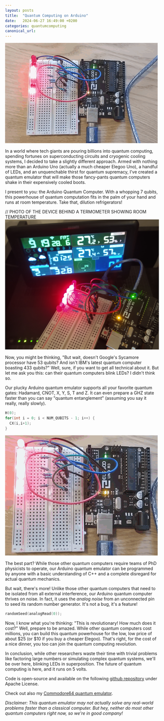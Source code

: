 ```yaml
---
layout: posts
title:  "Quantum Computing on Arduino"
date:   2024-06-27 16:49:00 +0200
categories: quantumcomputing
canonical_url: 
---
```


![Arduino QC running random circuit](/assets/2024-06-28-arduino_quantum/blinking.gif)

In a world where tech giants are pouring billions into quantum computing, spending fortunes on superconducting circuits and cryogenic cooling systems, I decided to take a slightly different approach. Armed with nothing more than an Arduino Uno (actually a much cheaper Elegoo Uno), a handful of LEDs, and an unquenchable thirst for quantum supremacy, I've created a quantum emulator that will make those fancy-pants quantum computers shake in their expensively cooled boots.

I present to you: the Arduino Quantum Computer. With a whopping 7 qubits, this powerhouse of quantum computation fits in the palm of your hand and runs at room temperature. Take that, dilution refrigerators!

// PHOTO OF THE DEVICE BEHIND A TERMOMETER SHOWING ROOM TEMPERATURE
![Arduino QC running at room temperature](/assets/2024-06-28-arduino_quantum/room_temperature_arduino.jpg)

Now, you might be thinking, "But wait, doesn't Google's Sycamore processor have 53 qubits? And isn't IBM's latest quantum computer boasting 433 qubits?" Well, sure, if you want to get all technical about it. But let me ask you this: can their quantum computers blink LEDs? I didn't think so.

Our plucky Arduino quantum emulator supports all your favorite quantum gates: Hadamard, CNOT, X, Y, S, T and Z. It can even prepare a GHZ state faster than you can say "quantum entanglement" (assuming you say it really, really slowly).

```cpp
H(0);  
for(int i = 0; i < NUM_QUBITS - 1; i++) {
  CX(i,i+1);
}
```

![Arduino QC GHZ state](/assets/2024-06-28-arduino_quantum/ghz.gif)

The best part? While those other quantum computers require teams of PhD physicists to operate, our Arduino quantum emulator can be programmed by anyone with a basic understanding of C++ and a complete disregard for actual quantum mechanics.

But wait, there's more! Unlike those other quantum computers that need to be isolated from all external interference, our Arduino quantum computer thrives on noise. In fact, it uses the *analog noise* from an unconnected pin to seed its random number generator. It's not a bug, it's a feature!

```cpp
randomSeed(analogRead(0));
```

Now, I know what you're thinking: "This is revolutionary! How much does it cost?" Well, prepare to be amazed. While other quantum computers cost millions, you can build this quantum powerhouse for the low, low price of about $25 (or $10 if you buy a cheaper Elegoo). That's right, for the cost of a nice dinner, you too can join the quantum computing revolution.

In conclusion, while other researchers waste their time with trivial problems like factoring large numbers or simulating complex quantum systems, we'll be over here, blinking LEDs in superposition. The future of quantum computing is here, and it runs on 5 volts.

Code is open-source and available on the following [github repository](https://github.com/dakk/arduino-quantum-emulator) under Apache License.

Check out also my [Commodore64 quantum emulator](https://github.com/dakk/qc64).

*Disclaimer: This quantum emulator may not actually solve any real-world problems faster than a classical computer. But hey, neither do most other quantum computers right now, so we're in good company!*
